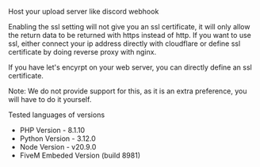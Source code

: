 Host your upload server like discord webhook

Enabling the ssl setting will not give you an ssl certificate, it will only allow the return data to be returned with https instead of http. If you want to use ssl, either connect your ip address directly with cloudflare or define ssl certificate by doing reverse proxy with nginx. 

If you have let's encyrpt on your web server, you can directly define an ssl certificate.

Note: We do not provide support for this, as it is an extra preference, you will have to do it yourself.

Tested languages of versions
- PHP Version - 8.1.10
- Python Version - 3.12.0
- Node Version - v20.9.0
- FiveM Embeded Version (build 8981)
